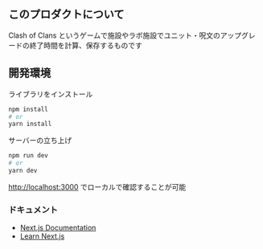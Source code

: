 ## このプロダクトについて
Clash of Clans というゲームで施設やラボ施設でユニット・呪文のアップグレードの終了時間を計算、保存するものです

## 開発環境

ライブラリをインストール
```bash
npm install
# or
yarn install
```

サーバーの立ち上げ
```bash
npm run dev
# or
yarn dev
```

[http://localhost:3000](http://localhost:3000) でローカルで確認することが可能


### ドキュメント
- [Next.js Documentation](https://nextjs.org/docs)
- [Learn Next.js](https://nextjs.org/learn)
